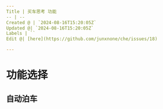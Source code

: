 ```yaml
---
Title | 买车思考 功能
-- | --
Created @ | `2024-08-16T15:20:05Z`
Updated @| `2024-08-16T15:20:05Z`
Labels | ``
Edit @| [here](https://github.com/junxnone/che/issues/18)

---
```

# 功能选择


## 自动泊车
